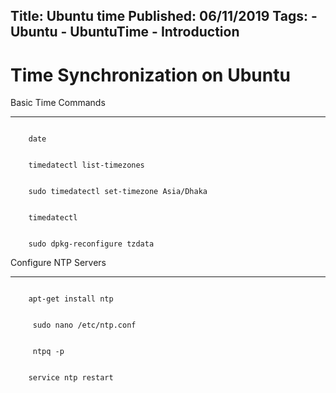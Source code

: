 Title: Ubuntu time
Published: 06/11/2019
Tags:
    - Ubuntu
    - UbuntuTime
    - Introduction
---

Time Synchronization on Ubuntu 
=================================

Basic Time Commands
********************

```shell

    date
```

```shell

    timedatectl list-timezones
```

```shell

    sudo timedatectl set-timezone Asia/Dhaka

```

```shell 

    timedatectl
```

```shell

    sudo dpkg-reconfigure tzdata
```

Configure NTP Servers
***********************

```shell

    apt-get install ntp
```

```shell

     sudo nano /etc/ntp.conf
```

```shell

     ntpq -p

```

```shell

    service ntp restart

```